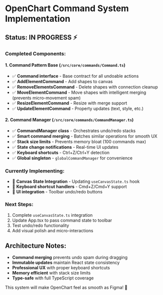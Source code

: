 # OpenChart Command System Implementation

## Status: IN PROGRESS ⚡

### Completed Components:

#### 1. Command Pattern Base (`/src/core/commands/Command.ts`)
- ✅ **Command interface** - Base contract for all undoable actions
- ✅ **AddElementCommand** - Add shapes to canvas
- ✅ **RemoveElementsCommand** - Delete shapes with connection cleanup  
- ✅ **MoveElementCommand** - Move shapes with intelligent merging (prevents micro-movement spam)
- ✅ **ResizeElementCommand** - Resize with merge support
- ✅ **UpdateElementCommand** - Property updates (text, style, etc.)

#### 2. Command Manager (`/src/core/commands/CommandManager.ts`)  
- ✅ **CommandManager class** - Orchestrates undo/redo stacks
- ✅ **Smart command merging** - Batches similar operations for smooth UX
- ✅ **Stack size limits** - Prevents memory bloat (100 commands max)
- ✅ **State change notifications** - Real-time UI updates
- ✅ **Keyboard shortcuts** - Ctrl+Z/Ctrl+Y detection
- ✅ **Global singleton** - `globalCommandManager` for convenience

### Currently Implementing:
- 🔄 **Canvas State Integration** - Updating `useCanvasState.ts` hook
- 🔄 **Keyboard shortcut handlers** - Cmd+Z/Cmd+Y support
- 🔄 **UI integration** - Toolbar undo/redo buttons

### Next Steps:
1. Complete `useCanvasState.ts` integration
2. Update App.tsx to pass command state to toolbar
3. Test undo/redo functionality 
4. Add visual polish and micro-interactions

## Architecture Notes:
- **Command merging** prevents undo spam during dragging
- **Immutable updates** maintain React state consistency  
- **Professional UX** with proper keyboard shortcuts
- **Memory efficient** with stack size limits
- **Type-safe** with full TypeScript coverage

This system will make OpenChart feel as smooth as Figma! 🚀